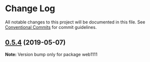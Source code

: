 # Change Log

All notable changes to this project will be documented in this file.
See [Conventional Commits](https://conventionalcommits.org) for commit guidelines.

## [0.5.4](https://github.com/Mattia46/lerna/compare/v0.5.3...v0.5.4) (2019-05-07)

**Note:** Version bump only for package web1111
